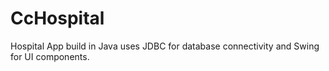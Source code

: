 # CcHospital
Hospital App build in Java uses JDBC for database connectivity and Swing for UI components.
